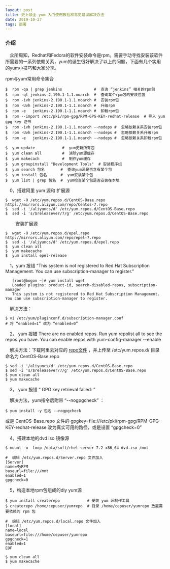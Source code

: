 ```yaml
---
layout: post
title: 史上最全 yum 入门使用教程和常见错误解决办法
date: 2019-10-27
tags: 部署
---
```


### 介绍

 　众所周知，Redhat和Fedora的软件安装命令是rpm。需要手动寻找安装该软件所需要的一系列依赖关系，yum的诞生很好解决了以上的问题，下面有几个实用的yum小技巧和大家分享。
   
   rpm与yum常用命令集合
```  
$  rpm -qa | grep jenkins              #  查询 “jenkins” 相关的rpm包
$  rpm -ql jenkins-2.190.1-1.1.noarch  #  查询某个rpm包的安装位置
$  rpm -ivh jenkins-2.190.1-1.1.noarch #  安装rpm包
$  rpm -Uvh jenkins-2.190.1-1.1.noarch #  升级rpm
$  rpm -e   jenkins-2.190.1-1.1.noarch #  卸载rpm包
$  rpm --import /etc/pki/rpm-gpg/RPM-GPG-KEY-redhat-release  # 导入 yum gpg-key 证书
$  rpm -ivh jenkins-2.190.1-1.1.noarch --nodeps #  忽略依赖关系安装rpm包
$  rpm -Uvh jenkins-2.190.1-1.1.noarch --nodeps #  忽略依赖关系升级rpm
$  rpm -e   jenkins-2.190.1-1.1.noarch --nodeps #  忽略依赖关系卸载rpm包

$  yum update            #  yum更新所有包
$  yum clean all         #  清除yum源缓存
$  yum makecach          #  制作yum缓存
$  yum groupinstall "Development Tools"  # 安装程序组
$  yum search 包名       #  查询yum源是否含有某个包
$  yum install 包名      #  yum安装某个包
$  yum list | grep 包名  #  yum检查某个包是否安装在本地
```     
   
   
 　0，搭建阿里 yum 源和 扩展源
 
```  
$  wget -O /etc/yum.repos.d/CentOS-Base.repo https://mirrors.aliyun.com/repo/Centos-7.repo
$  sed -i '/aliyuncs/d' /etc/yum.repos.d/CentOS-Base.repo
$  sed -i 's/$releasever/7/g' /etc/yum.repos.d/CentOS-Base.repo
``` 
 　
 　安装扩展源
 
```  
$  wget -O /etc/yum.repos.d/epel.repo http://mirrors.aliyun.com/repo/epel-7.repo
$  sed -i '/aliyuncs/d' /etc/yum.repos.d/epel.repo
$  yum clean all
$  yum makecache
$  yum install epel-release
```  

 　1，yum 报错 “This system is not registered to Red Hat Subscription Management. You can use subscription-manager to register.”

```     
   [root@bogon ~]# yum install wget
   Loaded plugins: product-id, search-disabled-repos, subscription-manager
   This system is not registered to Red Hat Subscription Management. You can use subscription-manager to register.
```  

 　解决方法：
```    
$ vi /etc/yum/pluginconf.d/subscription-manager.conf
# 将 “enabled=1” 改为 “enabled=0”
```    

 　2， yum 报错 There are no enabled repos. Run yum repolist all to see the repos you have. You can enable repos with yum-config-manager --enable <repo>
 
 　解决方法：下载阿里云对应的 [repo文件](https://mirrors.aliyun.com/repo/Centos-7.repo/) ，并上传至 /etc/yum.repos.d/ 目录 命名为 CentOS-Base.repo

```    
$ sed -i '/aliyuncs/d' /etc/yum.repos.d/CentOS-Base.repo
$ sed -i 's/$releasever/7/g' /etc/yum.repos.d/CentOS-Base.repo
$ yum clean all
$ yum makecache
```    

 　3， yum 报错 “ GPG key retrieval failed: ”
 
 　解决方法，yum指令后附带 “--nogpgcheck” ：
```    
$ yum install -y 包名 --nogpgcheck
``` 
   
   或是 CentOS-Base.repo 文件的  gpgkey=file:///etc/pki/rpm-gpg/RPM-GPG-KEY-redhat-release 改为真实可用的路径，或是设置 “gpgcheck=0”


 　4，搭建本地的dvd iso 镜像源
```   
$ mount -o  loop /data/soft/rhel-server-7.2-x86_64-dvd.iso /mnt

#  编辑 /etc/yum.repos.d/Server.repo 文件加入
[Server]
name=MyRPM
baseurl=file:///mnt
enabled=1
gpgcheck=0

```   

 　5，构造本地rpm包组成的diy yum源
```   
$ yum install createrepo            # 安装 yum 源制作工具
$ createrepo /home/cepuser/yumrepo  # 目录 /home/cepuser/yumrepo 放置需要依赖的 rpm 包

#  编辑 /etc/yum.repos.d/local.repo 文件加入
[local]
name=local
baseurl=file:///home/cepuser/yumrepo
gpgcheck=1
enabled=1
EOF

$ yum clean all
$ yum makecache
```   
